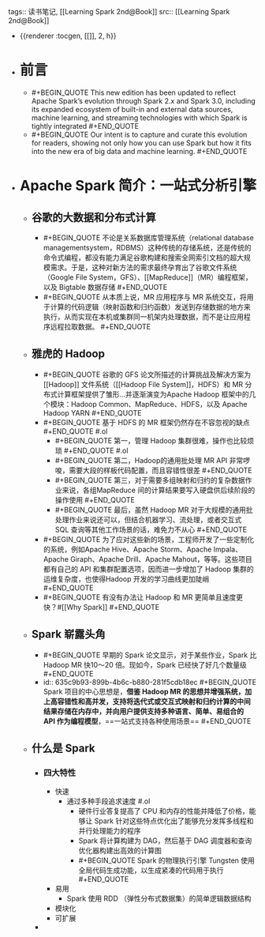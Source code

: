 tags:: 读书笔记, [[Learning Spark 2nd@Book]] 
src:: [[Learning Spark 2nd@Book]]

- {{renderer :tocgen, [[]], 2, h}}
- # 前言
	- #+BEGIN_QUOTE
	  This new edition has been updated to reflect Apache Spark’s evolution through Spark 2.x and Spark 3.0, including its expanded ecosystem of built-in and external data sources, machine learning, and streaming technologies with which Spark is tightly integrated
	  #+END_QUOTE
	- #+BEGIN_QUOTE
	  Our intent is to capture and curate this evolution for readers, showing not only how you can use Spark but how it fits into the new era of big data and machine learning.
	  #+END_QUOTE
- # Apache Spark 简介：一站式分析引擎
	- ## 谷歌的大数据和分布式计算
		- #+BEGIN_QUOTE
		  不论是关系数据库管理系统（relational database managementsystem，RDBMS）这种传统的存储系统，还是传统的命令式编程，都没有能力满足谷歌构建和搜索全网索引文档的超大规模需求。于是，这种对新方法的需求最终孕育出了谷歌文件系统（Google File System，GFS）、[[MapReduce]]（MR）编程框架，以及 Bigtable 数据存储
		  #+END_QUOTE
		- #+BEGIN_QUOTE
		  从本质上说，MR 应用程序与 MR 系统交互，将用于计算的代码逻辑（映射函数和归约函数）发送到存储数据的地方来执行，从而实现在本机或集群同一机架内处理数据，而不是让应用程序远程拉取数据。
		  #+END_QUOTE
	- ## 雅虎的 Hadoop
		- #+BEGIN_QUOTE
		  谷歌的 GFS 论文所描述的计算挑战及解决方案为 [[Hadoop]] 文件系统（[[Hadoop File System]]，HDFS）和 MR 分布式计算框架提供了雏形...并逐渐演变为Apache Hadoop 框架中的几个模块：Hadoop Common、MapReduce、HDFS，以及 Apache Hadoop YARN
		  #+END_QUOTE
		- #+BEGIN_QUOTE
		  基于 HDFS 的 MR 框架仍然存在不容忽视的缺点
		  #+END_QUOTE #.ol
			- #+BEGIN_QUOTE
			  第一，管理 Hadoop 集群很难，操作也比较烦琐
			  #+END_QUOTE #.ol
			- #+BEGIN_QUOTE
			  第二，Hadoop的通用批处理 MR API 非常啰唆，需要大段的样板代码配置，而且容错性很差
			  #+END_QUOTE
			- #+BEGIN_QUOTE
			  第三，对于需要多组映射和归约的复杂数据作业来说，各组MapReduce 间的计算结果要写入硬盘供后续阶段的操作使用
			  #+END_QUOTE
			- #+BEGIN_QUOTE
			  最后，虽然 Hadoop MR 对于大规模的通用批处理作业来说还可以，但结合机器学习、流处理，或者交互式 SQL 查询等其他工作场景的话，难免力不从心
			  #+END_QUOTE
		- #+BEGIN_QUOTE
		  为了应对这些新的场景，工程师开发了一些定制化的系统，例如Apache Hive、Apache Storm、Apache Impala、Apache Giraph、Apache Drill、Apache Mahout，等等。这些项目都有自己的 API 和集群配置选项，因而进一步增加了 Hadoop 集群的运维复杂度，也使得Hadoop 开发的学习曲线更加陡峭
		  #+END_QUOTE
		- #+BEGIN_QUOTE
		  有没有办法让 Hadoop 和 MR 更简单且速度更快？#[[Why Spark]]
		  #+END_QUOTE
	- ## Spark 崭露头角
		- #+BEGIN_QUOTE
		  早期的 Spark 论文显示，对于某些作业，Spark 比 Hadoop MR 快10～20 倍。现如今，Spark 已经快了好几个数量级
		  #+END_QUOTE
		- id:: 635c9b93-899b-4b6c-b880-281f5cdb18ec
		  #+BEGIN_QUOTE
		  Spark 项目的中心思想是，**借鉴 Hadoop MR 的思想并增强系统，加上高容错性和高并发，支持将迭代式或交互式映射和归约计算的中间结果存储在内存中，并向用户提供支持多种语言、简单、易组合的 API 作为编程模型**，==一站式支持各种使用场景==
		  #+END_QUOTE
	- ## 什么是 Spark
		- ### 四大特性
			- 快速
				- 通过多种手段追求速度 #.ol
					- 硬件行业答复提高了 CPU 和内存的性能并降低了价格，能够让 Spark 针对这些特点优化出了能够充分发挥多线程和并行处理能力的程序
					- Spark 将计算构建为 DAG，然后基于 DAG 调度器和查询优化器构建出高效的计算图
					- #+BEGIN_QUOTE
					  Spark 的物理执行引擎 Tungsten 使用全局代码生成功能，以生成紧凑的代码用于执行
					  #+END_QUOTE
			- 易用
				- Spark 使用 RDD （弹性分布式数据集）的简单逻辑数据结构
			- 模块化
			- 可扩展
		-